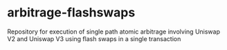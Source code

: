 # arbitrage-flashswaps
Repository for execution of single path atomic arbitrage involving Uniswap V2 and Uniswap V3 using flash swaps in a single transaction
